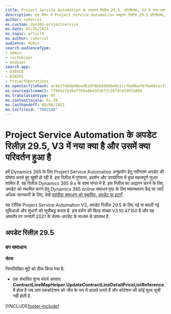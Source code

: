 ```yaml
---
title: Project Service Automation के अद्यतन रिलीज़ 29.5, हॉटफ़िक्स, V3 में नया क्या है और उसमें क्या परिवर्तन हुआ है
description: इस विषय में Project Service Automation अद्यतन रिलीज़ 29.5 हॉटफ़िक्स, V3 में उपलब्ध सुविधाएँ और सुधार सूचीबद्ध किए गए हैं.
author: ruhercul
ms.custom: dyn365-projectservice
ms.date: 03/26/2021
ms.topic: article
ms.author: ruhercul
audience: Admin
search.audienceType:
- admin
- customizer
- enduser
search.app:
- D365CE
- D365PS
- ProjectOperations
ms.openlocfilehash: ac8e17dddd48eed61070bb93660e0c1ccf6d0bafb78a64cecf1b6ab45da7d1a9
ms.sourcegitcommit: 7f8d1e7a16af769adb43d1877c28fdce53975db8
ms.translationtype: HT
ms.contentlocale: hi-IN
ms.lasthandoff: 08/06/2021
ms.locfileid: "7002198"
---
```

# <a name="whats-new-or-changed-in-project-service-automation-update-release-295-v3"></a>Project Service Automation के अपडेट रिलीज़ 29.5, V3 में नया क्या है और उसमें क्या परिवर्तन हुआ है

हमें Dynamics 365 के लिए Project Service Automation अनुप्रयोग हेतु नवीनतम अपडेट की घोषणा करते हुए खुशी हो रही है. इस रिलीज़ में गुणवत्ता, प्रदर्शन और उपयोगिता में कुछ महत्वपूर्ण सुधार शामिल हैं. यह रिलीज़ Dynamics 365 9.x के साथ संगत में है. इस रिलीज़ का अद्यतन करने के लिए, अपडेट को स्थापित करने हेतु Dynamics 365 online समाधन पृष्ठ के लिए व्यवस्थापन केंद्र पर जाएँ. अधिक जानकारी के लिए, देखें [पसंदीदा समाधान को स्थापित, अपडेट या हटाएँ](/power-platform/admin/install-remove-preferred-solution.md).

यह टॉपिक Project Service Automation V3, अपडेट रिलीज़ 29.5 के लिए नई या बदली गई सुविधाओं और सुधारों को सूचीबद्ध करता है. इस वर्ज़न की बिल्ड संख्या V3.10.47.150 है और यह आमतौर पर जनवरी 2021 के सेल्फ-अपडेट के माध्यम से उपलब्ध है.

## <a name="update-release-295"></a>अपडेट रिलीज़ 29.5

### <a name="bug-fixes"></a>बग समाधान


**सेल्स**

निम्नलिखित मुद्दों को ठीक किया गया है:

- एक संभावित शून्य संदर्भ अपवाद **ContractLineMapHelper.UpdateContractLineDetailPriceListReference** में होता है जब आप एककोटेशन को जीत के रूप में डालते करते हैं और कोटेशन की कोई मूल्य सूची नहीं होती है.


[!INCLUDE[footer-include](../includes/footer-banner.md)]
